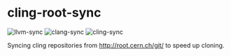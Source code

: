 # cling-root-sync

![llvm-sync](https://github.com/NobodyXu/cling-root-sync/workflows/llvm-sync/badge.svg?branch=master)
![clang-sync](https://github.com/NobodyXu/cling-root-sync/workflows/clang-sync/badge.svg?branch=master)
![cling-sync](https://github.com/NobodyXu/cling-root-sync/workflows/cling-sync/badge.svg?branch=master)

Syncing cling repositories from http://root.cern.ch/git/ to speed up cloning.
